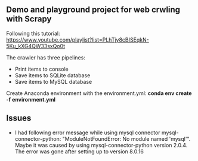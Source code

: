 ## Demo and playground project for  web crwling with Scrapy

Following this tutorial:  
https://www.youtube.com/playlist?list=PLhTjy8cBISEqkN-5Ku_kXG4QW33sxQo0t

The crawler has three pipelines:
* Print items to console
* Save items to SQLite database
* Save items to MySQL database

Create Anaconda environment with the environment.yml: **conda env create -f environment.yml**

## Issues

* I had following error message while using mysql connector mysql-connector-python: "ModuleNotFoundError: No module named 'mysql'". Maybe it was caused by using mysql-connector-python version 2.0.4. The error was gone after setting up to version 8.0.16
